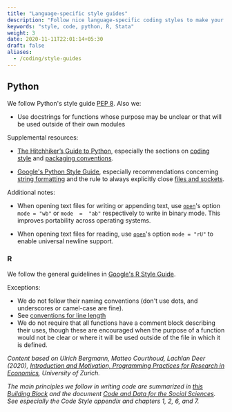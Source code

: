 ```yaml
---
title: "Language-specific style guides"
description: "Follow nice language-specific coding styles to make your code easier to understand and easier to the eye"
keywords: "style, code, python, R, Stata"
weight: 3
date: 2020-11-11T22:01:14+05:30
draft: false
aliases:
  - /coding/style-guides
---
```

## Python
We follow Python's style guide [PEP 8](https://www.python.org/dev/peps/pep-0008/#programming-recommendations). Also we:

* Use docstrings for functions whose purpose may be unclear or that will be used outside of their own modules

Supplemental resources:

* [The Hitchhiker’s Guide to Python](http://docs.python-guide.org/en/latest/), especially the sections on [coding style](http://docs.python-guide.org/en/latest/writing/style/) and [packaging conventions](http://docs.python-guide.org/en/latest/writing/structure/).

* [Google's Python Style Guide](https://google.github.io/styleguide/pyguide.html), especially recommendations concerning [string formatting](https://google.github.io/styleguide/pyguide.html#Strings) and the rule to always explicitly close [files and sockets](https://google.github.io/styleguide/pyguide.html?showone=Files_and_Sockets#Files_and_Sockets).

Additional notes:

* When opening text files for writing or appending text, use [`open`](https://docs.python.org/2/library/functions.html)'s option `mode = "wb"` or `mode  =  "ab"` respectively to  write in binary mode. This improves portability across operating systems.

* When opening text files for reading, use [`open`](https://docs.python.org/2/library/functions.html)'s option `mode = "rU"` to enable universal newline support.

### R
We follow the general guidelines in [Google's R Style Guide](https://google.github.io/styleguide/Rguide.xml).

Exceptions:
* We do not follow their naming conventions (don't use dots, and underscores or camel-case are fine).
* See [conventions for line length](https://github.com/tilburgsciencehub/onboard/wiki/Code#keep-it-short)
* We do not require that all functions have a comment block describing their uses, though these are encouraged when the purpose of a function would not be clear or where it will be used outside of the file in which it is defined.


*Content based on Ulrich Bergmann, Matteo Courthoud, Lachlan Deer (2020), [Introduction and Motivation, Programming Practices for Research in Economics](https://github.com/pp4rs/2020-uzh-course-material/blob/master/00-intro/intro.pdf), University of Zurich.*

*The main principles we follow in writing code are summarized in [this Building Block](https://tilburgsciencehub.com/write/good-code) and the document [Code and Data for the Social Sciences](http://web.stanford.edu/~gentzkow/research/CodeAndData.pdf). See especially the Code Style appendix and chapters 1, 2, 6, and 7.*
